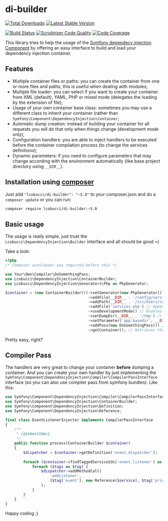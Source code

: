 # di-builder

[![Total Downloads](https://img.shields.io/packagist/dt/lcobucci/di-builder.svg?style=flat-square)](https://packagist.org/packages/lcobucci/di-builder)
[![Latest Stable Version](https://img.shields.io/packagist/v/lcobucci/di-builder.svg?style=flat-square)](https://packagist.org/packages/lcobucci/di-builder)

[![Build Status](https://img.shields.io/travis/lcobucci/di-builder.svg?style=flat-square)](http://travis-ci.org/#!/lcobucci/di-builder)
[![Scrutinizer Code Quality](https://img.shields.io/scrutinizer/g/lcobucci/di-builder/master.svg?style=flat-square)](https://scrutinizer-ci.com/g/lcobucci/di-builder/?branch=master)
[![Code Coverage](https://img.shields.io/scrutinizer/coverage/g/lcobucci/di-builder/master.svg?style=flat-square)](https://scrutinizer-ci.com/g/lcobucci/di-builder/?branch=master)

This library tries to help the usage of the
[Symfony dependecy injection Component](http://symfony.com/doc/current/components/dependency_injection/introduction.html)
by offering an easy interface to build and load your dependency injection container.

## Features

 - Multiple container files or paths: you can create the container from one or
   more files and paths, this is useful when dealing with modules;
 - Multiple file loader: you can select if you want to create your container from
   XML (default), YAML, PHP or mixed mode (delegates the loading by the extension of file); 
 - Usage of your own container base class: sometimes you may use a different class
   to inherit your container (rather than ```Symfony\Component\DependencyInjection\Container```;
 - Automatic dump creation: instead of building your container for all requests you
   will do that only when things change (development mode only);
 - Configuration handlers: you are able to inject handlers to be executed before
   the container compilation process (to change the services definitions);
 - Dynamic parameters: if you need to configure parameters that may change according
   with the environment automatically (like base project directory using ```__DIR__```).

## Installation using [composer](http://getcomposer.org/)

Just add ```"lcobucci/di-builder": "~5.0"``` to your composer.json and do a ```composer update``` or you can run:

```bash
composer require lcobucci/di-builder:~5.0
```

## Basic usage

The usage is really simple, just trust the ```Lcobucci\DependencyInjection\Builder``` interface and
all should be good =)

Take a look:

```php
<?php
/* Composer autoloader was required before this */ 

use Your\Own\Compiler\DoSomethingPass;
use Lcobucci\DependencyInjection\ContainerBuilder;
use Lcobucci\DependencyInjection\Generators\Php as PhpGenerator;

$container = (new ContainerBuilder())->setGenerator(new PhpGenerator()) // Changes the generator
                                     ->addFile(__DIR__ . '/config/services.php') // Appends a file to create the container
                                     ->addPath(__DIR__ . '/src/Users/config') // Appends a new path to locate files
                                     ->addFile('services.php') // Appends a file to create the container (to be used with the configured paths)
                                     ->useDevelopmentMode() // Enables the development mode (production is the default)
                                     ->setDumpDir(__DIR__ . '/tmp') // Changes the dump directory
                                     ->setParameter('app.basedir', __DIR__) // Configures a dynamic parameter
                                     ->addPass(new DoSomethingPass()) // Appends a new compiler pass
                                     ->getContainer(); // Retrieves the container =)
```

Pretty easy, right?

## Compiler Pass

The handlers are very great to change your container __before__ dumping a container. And
you can create your own handler by just implementing the ```Symfony\Component\DependencyInjection\Compiler\CompilerPassInterface```
interface (so you can also use compiler pass from symfony bundles). Like this:

```php
use Symfony\Component\DependencyInjection\Compiler\CompilerPassInterface;
use Symfony\Component\DependencyInjection\ContainerBuilder;
use Symfony\Component\DependencyInjection\Definition;
use Symfony\Component\DependencyInjection\Reference;

final class EventListenerInjector implements CompilerPassInterface
{
    /**
     * {@inheritdoc}
     */
    public function process(ContainerBuilder $container)
    {
        $dispatcher = $container->getDefinition('event.dispatcher');   
    
        foreach ($container->findTaggedServiceIds('event.listener') as $service => $tags) {
            foreach ($tags as $tag) {
                $dispatcher->addMethodCall(
                    'addListener',
                    [$tag['event'], new Reference($service), $tag['priority']]
                );
            }
        }
    }
}
```

Happy coding ;)
